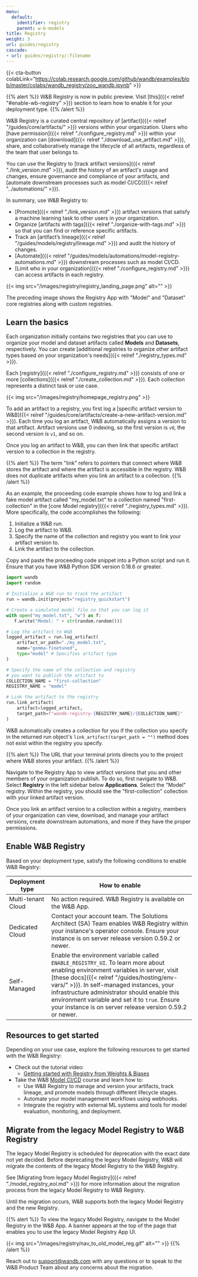 ```yaml
---
menu:
  default:
    identifier: registry
    parent: w-b-models
title: Registry
weight: 3
url: guides/registry
cascade:
- url: guides/registry/:filename
---
```

{{< cta-button colabLink="https://colab.research.google.com/github/wandb/examples/blob/master/colabs/wandb_registry/zoo_wandb.ipynb" >}}


{{% alert %}}
W&B Registry is now in public preview. Visit [this]({{< relref "#enable-wb-registry" >}}) section to learn how to enable it for your deployment type.
{{% /alert %}}


W&B Registry is a curated central repository of [artifact]({{< relref "/guides/core/artifacts/" >}}) versions within your organization. Users who [have permission]({{< relref "./configure_registry.md" >}}) within your organization can [download]({{< relref "./download_use_artifact.md" >}}), share, and collaboratively manage the lifecycle of all artifacts, regardless of the team that user belongs to.

You can use the Registry to [track artifact versions]({{< relref "./link_version.md" >}}), audit the history of an artifact's usage and changes, ensure governance and compliance of your artifacts, and [automate downstream processes such as model CI/CD]({{< relref "../automations/" >}}).

In summary, use W&B Registry to:

- [Promote]({{< relref "./link_version.md" >}}) artifact versions that satisfy a machine learning task to other users in your organization.
- Organize [artifacts with tags]({{< relref "./organize-with-tags.md" >}}) so that you can find or reference specific artifacts.
- Track an [artifact’s lineage]({{< relref "/guides/models/registry/lineage.md" >}}) and audit the history of changes.
- [Automate]({{< relref "/guides/models/automations/model-registry-automations.md" >}}) downstream processes such as model CI/CD.
- [Limit who in your organization]({{< relref "./configure_registry.md" >}}) can access artifacts in each registry.

<!-- - Quickly find or reference important artifacts with a unique identifier known as aliases.-->

{{< img src="/images/registry/registry_landing_page.png" alt="" >}}

The preceding image shows the Registry App with "Model" and "Dataset" core registries along with custom registries.


## Learn the basics
Each organization initially contains two registries that you can use to organize your model and dataset artifacts called **Models** and **Datasets**, respectively. You can create [additional registries to organize other artifact types based on your organization's needs]({{< relref "./registry_types.md" >}}). 

Each [registry]({{< relref "./configure_registry.md" >}}) consists of one or more [collections]({{< relref "./create_collection.md" >}}). Each collection represents a distinct task or use case.

{{< img src="/images/registry/homepage_registry.png" >}}

To add an artifact to a registry, you first log a [specific artifact version to W&B]({{< relref "/guides/core/artifacts/create-a-new-artifact-version.md" >}}). Each time you log an artifact, W&B automatically assigns a version to that artifact. Artifact versions use 0 indexing, so the first version is `v0`, the second version is `v1`, and so on. 

Once you log an artifact to W&B, you can then link that specific artifact version to a collection in the registry. 

{{% alert %}}
The term "link" refers to pointers that connect where W&B stores the artifact and where the artifact is accessible in the registry. W&B does not duplicate artifacts when you link an artifact to a collection.
{{% /alert %}}

As an example, the proceeding code example shows how to log and link a fake model artifact called "my_model.txt" to a collection named "first-collection" in the [core Model registry]({{< relref "./registry_types.md" >}}). More specifically, the code accomplishes the following:

1. Initialize a W&B run.
2. Log the artifact to W&B.
3. Specify the name of the collection and registry you want to link your artifact version to.
4. Link the artifact to the collection.

Copy and paste the proceeding code snippet into a Python script and run it. Ensure that you have W&B Python SDK version 0.18.6 or greater.

```python title="hello_collection.py"
import wandb
import random

# Initialize a W&B run to track the artifact
run = wandb.init(project="registry_quickstart") 

# Create a simulated model file so that you can log it
with open("my_model.txt", "w") as f:
   f.write("Model: " + str(random.random()))

# Log the artifact to W&B
logged_artifact = run.log_artifact(
    artifact_or_path="./my_model.txt", 
    name="gemma-finetuned", 
    type="model" # Specifies artifact type
)

# Specify the name of the collection and registry
# you want to publish the artifact to
COLLECTION_NAME = "first-collection"
REGISTRY_NAME = "model"

# Link the artifact to the registry
run.link_artifact(
    artifact=logged_artifact, 
    target_path=f"wandb-registry-{REGISTRY_NAME}/{COLLECTION_NAME}"
)
```

W&B automatically creates a collection for you if the collection you specify in the returned run object's `link_artifact(target_path = "")` method does not exist within the registry you specify.

{{% alert %}}
The URL that your terminal prints directs you to the project where W&B stores your artifact. 
{{% /alert %}}

Navigate to the Registry App to view artifact versions that you and other members of your organization publish. To do so, first navigate to W&B. Select **Registry** in the left sidebar below **Applications**. Select the "Model" registry. Within the registry, you should see the "first-collection" collection with your linked artifact version.

Once you link an artifact version to a collection within a registry, members of your organization can view, download, and manage your artifact versions, create downstream automations, and more if they have the proper permissions. 

## Enable W&B Registry

Based on your deployment type, satisfy the following conditions to enable W&B Registry:

| Deployment type | How to enable |
| ----- | ----- |
| Multi-tenant Cloud | No action required. W&B Registry is available on the W&B App. |
| Dedicated Cloud | Contact your account team. The Solutions Architect (SA) Team enables W&B Registry within your instance's operator console. Ensure your instance is on server release version 0.59.2 or newer.|
| Self-Managed   | Enable the environment variable called `ENABLE_REGISTRY_UI`. To learn more about enabling environment variables in server, visit [these docs]({{< relref "/guides/hosting/env-vars/" >}}). In self-managed instances, your infrastructure administrator should enable this environment variable and set it to `true`. Ensure your instance is on server release version 0.59.2 or newer.|


## Resources to get started

Depending on your use case, explore the following resources to get started with the W&B Registry:

* Check out the tutorial video:
    * [Getting started with Registry from Weights & Biases](https://www.youtube.com/watch?v=p4XkVOsjIeM)
* Take the W&B [Model CI/CD](https://www.wandb.courses/courses/enterprise-model-management) course and learn how to:
    * Use W&B Registry to manage and version your artifacts, track lineage, and promote models through different lifecycle stages.
    * Automate your model management workflows using webhooks.
    * Integrate the registry with external ML systems and tools for model evaluation, monitoring, and deployment.



## Migrate from the legacy Model Registry to W&B Registry

The legacy Model Registry is scheduled for deprecation with the exact date not yet decided. Before deprecating the legacy Model Registry, W&B will migrate the contents of the legacy Model Registry to the W&B Registry. 


See [Migrating from legacy Model Registry]({{< relref "./model_registry_eol.md" >}}) for more information about the migration process from the legacy Model Registry to W&B Registry.

Until the migration occurs, W&B supports both the legacy Model Registry and the new Registry. 

{{% alert %}}
To view the legacy Model Registry, navigate to the Model Registry in the W&B App. A banner appears at the top of the page that enables you to use the legacy Model Registry App UI.

{{< img src="/images/registry/nav_to_old_model_reg.gif" alt="" >}}
{{% /alert %}}


Reach out to support@wandb.com with any questions or to speak to the W&B Product Team about any concerns about the migration.